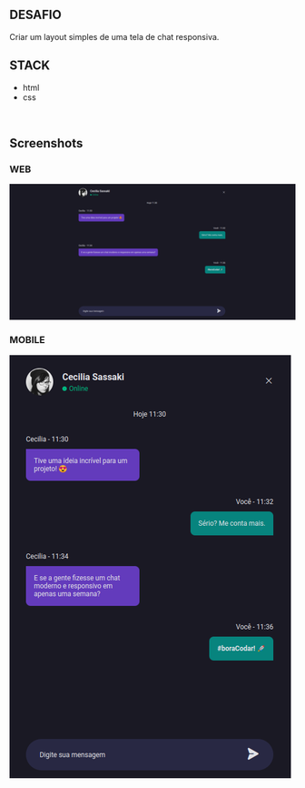 ## DESAFIO 
Criar um layout simples de uma tela de chat responsiva.  

## STACK 
  - html
  - css  
<br/>

## Screenshots

### WEB
![Web image](./assets/chatWeb.png)

### MOBILE  
![Mobile image](./assets/chatMobile.png)

